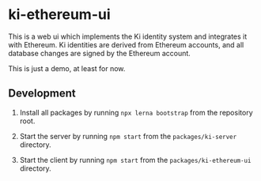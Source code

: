 # ki-ethereum-ui

This is a web ui which implements the Ki identity system and integrates it with Ethereum. Ki identities are derived from Ethereum accounts, and all database changes are signed by the Ethereum account.

This is just a demo, at least for now.

## Development

1. Install all packages by running `npx lerna bootstrap` from the repository root.

2. Start the server by running `npm start` from the `packages/ki-server` directory.

3. Start the client by running `npm start` from the `packages/ki-ethereum-ui` directory.
